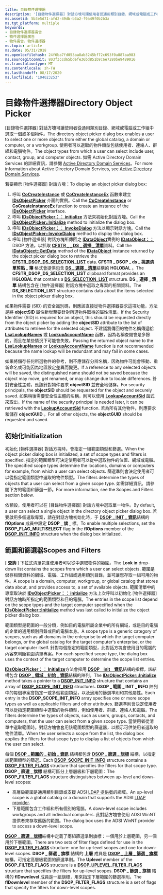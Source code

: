 ```yaml
---
title: 目錄物件選擇器
description: '[目錄物件選擇器] 對話方塊可讓使用者從通用類別目錄、網域或電腦或工作組中選取一個或多個物件。'
ms.assetid: 5b3e5d71-afd2-49db-b3a2-f9a49f0b2b3a
ms.tgt_platform: multiple
keywords:
- 目錄物件選擇器廣告
- 物件選擇器廣告
- 物件廣告，物件選擇器
ms.topic: article
ms.date: 05/31/2018
ms.openlocfilehash: 24f6ba7fd053aa8ab3245bf72c693f0a887aa983
ms.sourcegitcommit: 803f3ccd65bdefe36bd851b9c6e7280be9489016
ms.translationtype: MT
ms.contentlocale: zh-TW
ms.lasthandoff: 08/17/2020
ms.locfileid: "104023253"
---
```

# <a name="directory-object-picker"></a><span data-ttu-id="e4db9-106">目錄物件選擇器</span><span class="sxs-lookup"><span data-stu-id="e4db9-106">Directory Object Picker</span></span>

<span data-ttu-id="e4db9-107">[目錄物件選擇器] 對話方塊可讓使用者從通用類別目錄、網域或電腦或工作組中選取一個或多個物件。</span><span class="sxs-lookup"><span data-stu-id="e4db9-107">The directory object picker dialog box enables a user to select one or more objects from either the global catalog, a domain or computer, or a workgroup.</span></span> <span data-ttu-id="e4db9-108">使用者可以選取的物件類型包括使用者、連絡人、群組和電腦物件。</span><span class="sxs-lookup"><span data-stu-id="e4db9-108">The object types from which a user can select include user, contact, group, and computer objects.</span></span> <span data-ttu-id="e4db9-109">如需 Active Directory Domain Services 的詳細資訊，請參閱 [Active Directory Domain Services](active-directory-domain-services.md)。</span><span class="sxs-lookup"><span data-stu-id="e4db9-109">For more information about Active Directory Domain Services, see [Active Directory Domain Services](active-directory-domain-services.md).</span></span>

<span data-ttu-id="e4db9-110">若要顯示 [物件選擇器] 對話方塊：</span><span class="sxs-lookup"><span data-stu-id="e4db9-110">To display an object picker dialog box:</span></span>

1.  <span data-ttu-id="e4db9-111">呼叫 [**CoCreateInstance**](/windows/win32/api/combaseapi/nf-combaseapi-cocreateinstance) 或 [**CoCreateInstanceEx**](/windows/win32/api/combaseapi/nf-combaseapi-cocreateinstanceex) 函數來建立 [**IDsObjectPicker**](/windows/desktop/api/Objsel/nn-objsel-idsobjectpicker) 介面的實例。</span><span class="sxs-lookup"><span data-stu-id="e4db9-111">Call the [**CoCreateInstance**](/windows/win32/api/combaseapi/nf-combaseapi-cocreateinstance) or [**CoCreateInstanceEx**](/windows/win32/api/combaseapi/nf-combaseapi-cocreateinstanceex) function to create an instance of the [**IDsObjectPicker**](/windows/desktop/api/Objsel/nn-objsel-idsobjectpicker) interface.</span></span>
2.  <span data-ttu-id="e4db9-112">呼叫 [**IDsObjectPicker：： initialize**](/windows/desktop/api/Objsel/nf-objsel-idsobjectpicker-initialize) 方法來初始化對話方塊。</span><span class="sxs-lookup"><span data-stu-id="e4db9-112">Call the [**IDsObjectPicker::Initialize**](/windows/desktop/api/Objsel/nf-objsel-idsobjectpicker-initialize) method to initialize the dialog box.</span></span>
3.  <span data-ttu-id="e4db9-113">呼叫 [**IDsObjectPicker：： InvokeDialog**](/windows/desktop/api/Objsel/nf-objsel-idsobjectpicker-invokedialog) 方法以顯示對話方塊。</span><span class="sxs-lookup"><span data-stu-id="e4db9-113">Call the [**IDsObjectPicker::InvokeDialog**](/windows/desktop/api/Objsel/nf-objsel-idsobjectpicker-invokedialog) method to display the dialog box.</span></span>
4.  <span data-ttu-id="e4db9-114">呼叫 [物件選擇器] 對話方塊所傳回之 [**IDataObject**](/windows/win32/api/objidl/nn-objidl-idataobject)實例的 [**IDataObject：：**](/windows/win32/api/objidl/nf-objidl-idataobject-getdata) DSOP 方法，以抓取 [**CFSTR \_ \_ DS \_ 選擇 \_ 清單**](cfstr-dsop-ds-selection-list.md)資料。</span><span class="sxs-lookup"><span data-stu-id="e4db9-114">Call the [**IDataObject::GetData**](/windows/win32/api/objidl/nf-objidl-idataobject-getdata) method of the [**IDataObject**](/windows/win32/api/objidl/nn-objidl-idataobject) instance returned by the object picker dialog box to retrieve the [**CFSTR\_DSOP\_DS\_SELECTION\_LIST**](cfstr-dsop-ds-selection-list.md) data.</span></span> <span data-ttu-id="e4db9-115">**CFSTR \_ DSOP \_ ds \_ 挑選清單剪貼 \_ 簿** 格式會提供包含 [**DS \_ 選擇 \_ 清單**](/windows/desktop/api/Objsel/ns-objsel-ds_selection_list)結構的 **HGLOBAL** 。</span><span class="sxs-lookup"><span data-stu-id="e4db9-115">The **CFSTR\_DSOP\_DS\_SELECTION\_LIST** clipboard format provides an **HGLOBAL** that contains a [**DS\_SELECTION\_LIST**](/windows/desktop/api/Objsel/ns-objsel-ds_selection_list) structure.</span></span> <span data-ttu-id="e4db9-116">**DS \_ 選擇 \_ 清單** 結構包含在 [物件選擇器] 對話方塊中選取之專案的相關資料。</span><span class="sxs-lookup"><span data-stu-id="e4db9-116">The **DS\_SELECTION\_LIST** structure contains data about the items selected in the object picker dialog box.</span></span>

<span data-ttu-id="e4db9-117">如果物件需要 (SID) 的安全識別碼，則應該直接從物件選擇器要求這項功能，方法是將 **objectSID** 屬性新增至要針對所選物件取得的屬性清單。</span><span class="sxs-lookup"><span data-stu-id="e4db9-117">If the Security Identifier (SID) is required for an object, this should be requested directly from the object picker by adding the **objectSID** attribute to the list of attributes to retrieve for the selected object.</span></span> <span data-ttu-id="e4db9-118">不建議將傳回的物件名稱傳遞給 [**LsaLookupNames**](/windows/desktop/api/ntsecapi/nf-ntsecapi-lsalookupnames) 或 [**LookupAccountName**](/windows/desktop/api/winbase/nf-winbase-lookupaccountnamea) 函數，因為名稱查閱會是多餘的，而且在某些情況下可能會失敗。</span><span class="sxs-lookup"><span data-stu-id="e4db9-118">Passing the returned object name to the [**LsaLookupNames**](/windows/desktop/api/ntsecapi/nf-ntsecapi-lsalookupnames) or [**LookupAccountName**](/windows/desktop/api/winbase/nf-winbase-lookupaccountnamea) function is not recommended because the name lookup will be redundant and may fail in some cases.</span></span>

<span data-ttu-id="e4db9-119">如果將儲存任何所選物件的參考，則不應儲存分辨名稱，因為物件可能會移動、重新命名或可能因為地區設定差異而變更。</span><span class="sxs-lookup"><span data-stu-id="e4db9-119">If a reference to any selected objects will be saved, the distinguished name should not be saved because the object may move, get renamed, or may change due to locale differences.</span></span> <span data-ttu-id="e4db9-120">針對安全性主體，應該針對物件要求 **objectSID** 並安全地儲存。</span><span class="sxs-lookup"><span data-stu-id="e4db9-120">For security principals, the **objectSID** should be requested for the object and securely saved.</span></span> <span data-ttu-id="e4db9-121">如果稍後需要安全性主體的名稱，則可以使用 [**LookupAccountSid**](/windows/desktop/api/winbase/nf-winbase-lookupaccountsida) 函式來取出。</span><span class="sxs-lookup"><span data-stu-id="e4db9-121">If the name of the security principal is needed later, it can be retrieved with the [**LookupAccountSid**](/windows/desktop/api/winbase/nf-winbase-lookupaccountsida) function.</span></span> <span data-ttu-id="e4db9-122">若為所有其他物件，則應要求和儲存 **objectGUID** 。</span><span class="sxs-lookup"><span data-stu-id="e4db9-122">For all other objects, the **objectGUID** should be requested and saved.</span></span>

## <a name="initialization"></a><span data-ttu-id="e4db9-123">初始化</span><span class="sxs-lookup"><span data-stu-id="e4db9-123">Initialization</span></span>

<span data-ttu-id="e4db9-124">初始化 [物件選擇器] 對話方塊時，會指定一組範圍類型和篩選。</span><span class="sxs-lookup"><span data-stu-id="e4db9-124">When the object picker dialog box is initialized, a set of scope types and filters is specified.</span></span> <span data-ttu-id="e4db9-125">指定的範圍類型可決定使用者可以從中選取物件的位置、網域或電腦。</span><span class="sxs-lookup"><span data-stu-id="e4db9-125">The specified scope types determine the locations, domains or computers for example, from which a user can select objects.</span></span> <span data-ttu-id="e4db9-126">篩選準則會決定使用者可以從指定範圍類型中選取的物件類型。</span><span class="sxs-lookup"><span data-stu-id="e4db9-126">The filters determine the types of objects that a user can select from a given scope type.</span></span> <span data-ttu-id="e4db9-127">如需詳細資訊，請參閱下方的範圍和篩選一節。</span><span class="sxs-lookup"><span data-stu-id="e4db9-127">For more information, see the Scopes and Filters section below.</span></span>

<span data-ttu-id="e4db9-128">依預設，使用者可以在 [目錄物件選擇器] 對話方塊中選取單一物件。</span><span class="sxs-lookup"><span data-stu-id="e4db9-128">By default, a user can select a single object in the directory object picker dialog box.</span></span> <span data-ttu-id="e4db9-129">若要啟用多個選取專案，請在對話方塊初始化時，于 [**DSOP \_ INIT \_ 資訊**](/windows/desktop/api/Objsel/ns-objsel-dsop_init_info)結構的 **flOptions** 成員中設定 **DSOP \_ 旗 \_** 標。</span><span class="sxs-lookup"><span data-stu-id="e4db9-129">To enable multiple selections, set the **DSOP\_FLAG\_MULTISELECT** flag in the **flOptions** member of the [**DSOP\_INIT\_INFO**](/windows/desktop/api/Objsel/ns-objsel-dsop_init_info) structure when the dialog box initialized.</span></span>

## <a name="scopes-and-filters"></a><span data-ttu-id="e4db9-130">範圍和篩選器</span><span class="sxs-lookup"><span data-stu-id="e4db9-130">Scopes and Filters</span></span>

<span data-ttu-id="e4db9-131">[ **查詢** ] 下拉式清單包含使用者可以從中選取物件的範圍。</span><span class="sxs-lookup"><span data-stu-id="e4db9-131">The **Look in** drop-down list contains the scopes from which a user can select objects.</span></span> <span data-ttu-id="e4db9-132">範圍是儲存相關資料的網域、電腦、工作組或通用類別目錄，並可讓您存取一組可用的物件。</span><span class="sxs-lookup"><span data-stu-id="e4db9-132">A scope is a domain, computer, workgroup, or global catalog that stores data about, and provides access to, a set of available objects.</span></span> <span data-ttu-id="e4db9-133">範圍清單中的專案取決於 [**IDsObjectPicker：： initialize**](/windows/desktop/api/Objsel/nf-objsel-idsobjectpicker-initialize) 方法上次呼叫以初始化 [物件選擇器] 對話方塊時所指定的範圍類型和目的電腦。</span><span class="sxs-lookup"><span data-stu-id="e4db9-133">The entries in the scope list depend on the scope types and the target computer specified when the [**IDsObjectPicker::Initialize**](/windows/desktop/api/Objsel/nf-objsel-idsobjectpicker-initialize) method was last called to initialize the object picker dialog box.</span></span>

<span data-ttu-id="e4db9-134">範圍類型是範圍的一般分類，例如目的電腦所屬企業中的所有網域，或是目的電腦的企業的通用類別目錄或目的電腦本身。</span><span class="sxs-lookup"><span data-stu-id="e4db9-134">A scope type is a generic category of scopes, such as all domains in the enterprise to which the target computer belongs, or the global catalog for the target computer's enterprise, or the target computer itself.</span></span> <span data-ttu-id="e4db9-135">針對每個指定的範圍類型，此對話方塊會使用目的電腦的內容來判斷範圍清單專案。</span><span class="sxs-lookup"><span data-stu-id="e4db9-135">For each specified scope type, the dialog box uses the context of the target computer to determine the scope list entries.</span></span>

<span data-ttu-id="e4db9-136">[**IDsObjectPicker：： Initialize**](/windows/desktop/api/Objsel/nf-objsel-idsobjectpicker-initialize)方法會採用 [**DSOP \_ init \_ 資訊**](/windows/desktop/api/Objsel/ns-objsel-dsop_init_info)結構的指標，該結構包含 [**DSOP \_ 領域 \_ 初始 \_ 資訊**](/windows/desktop/api/Objsel/ns-objsel-dsop_scope_init_info)結構的陣列。</span><span class="sxs-lookup"><span data-stu-id="e4db9-136">The [**IDsObjectPicker::Initialize**](/windows/desktop/api/Objsel/nf-objsel-idsobjectpicker-initialize) method takes a pointer to a [**DSOP\_INIT\_INFO**](/windows/desktop/api/Objsel/ns-objsel-dsop_init_info) structure that contains an array of [**DSOP\_SCOPE\_INIT\_INFO**](/windows/desktop/api/Objsel/ns-objsel-dsop_scope_init_info) structures.</span></span> <span data-ttu-id="e4db9-137">**DSOP \_ 範圍 \_ INIT \_ INFO** 陣列中的每個專案會指定一或多個範圍類型，以及適用的篩選準則和其他屬性。</span><span class="sxs-lookup"><span data-stu-id="e4db9-137">Each entry in the **DSOP\_SCOPE\_INIT\_INFO** array specifies one or more scope types as well as applicable filters and other attributes.</span></span> <span data-ttu-id="e4db9-138">篩選準則會決定使用者可以從指定範圍類型中選取的物件類型，例如使用者、群組、連絡人和電腦。</span><span class="sxs-lookup"><span data-stu-id="e4db9-138">The filters determine the types of objects, such as users, groups, contacts, and computers, that the user can select from a given scope type.</span></span> <span data-ttu-id="e4db9-139">當使用者從清單中選取範圍時，對話方塊會套用該範圍類型的篩選器，以顯示可供使用者選取的物件清單。</span><span class="sxs-lookup"><span data-stu-id="e4db9-139">When the user selects a scope from the list, the dialog box applies the filters for that scope type to display a list of objects from which the user can select.</span></span>

<span data-ttu-id="e4db9-140">每個 [**DSOP \_ 範圍的 \_ 初始 \_ 資訊**](/windows/desktop/api/Objsel/ns-objsel-dsop_scope_init_info) 結構都包含 [**DSOP \_ 篩選 \_ 旗標**](/windows/desktop/api/Objsel/ns-objsel-dsop_filter_flags) 結構，以指定該範圍類型的篩選。</span><span class="sxs-lookup"><span data-stu-id="e4db9-140">Each [**DSOP\_SCOPE\_INIT\_INFO**](/windows/desktop/api/Objsel/ns-objsel-dsop_scope_init_info) structure contains a [**DSOP\_FILTER\_FLAGS**](/windows/desktop/api/Objsel/ns-objsel-dsop_filter_flags) structure that specifies the filters for that scope type.</span></span> <span data-ttu-id="e4db9-141">**DSOP \_ 篩選 \_ 旗標** 結構可區分上層層級和下層範圍：</span><span class="sxs-lookup"><span data-stu-id="e4db9-141">The **DSOP\_FILTER\_FLAGS** structure distinguishes between up-level and down-level scopes:</span></span>

-   <span data-ttu-id="e4db9-142">高層級範圍是通用類別目錄或支援 ADSI [LDAP 提供者](/windows/desktop/ADSI/adsi-ldap-provider)的網域。</span><span class="sxs-lookup"><span data-stu-id="e4db9-142">An up-level scope is a global catalog or a domain that supports the ADSI [LDAP provider](/windows/desktop/ADSI/adsi-ldap-provider).</span></span>
-   <span data-ttu-id="e4db9-143">下層範圍包含工作組和所有個別的電腦。</span><span class="sxs-lookup"><span data-stu-id="e4db9-143">A down-level scope includes workgroups and all individual computers.</span></span> <span data-ttu-id="e4db9-144">此對話方塊會使用 ADSI WinNT 提供者來存取舊版的範圍。</span><span class="sxs-lookup"><span data-stu-id="e4db9-144">The dialog box uses the ADSI WinNT provider to access a down-level scope.</span></span>

<span data-ttu-id="e4db9-145">[**DSOP \_ 篩選 \_ 旗標**](/windows/desktop/api/Objsel/ns-objsel-dsop_filter_flags)結構中定義了兩組篩選準則旗標：一個用於上層範圍，另一個用於下層範圍。</span><span class="sxs-lookup"><span data-stu-id="e4db9-145">There are two sets of filter flags defined for use in the [**DSOP\_FILTER\_FLAGS**](/windows/desktop/api/Objsel/ns-objsel-dsop_filter_flags) structure: one for up-level scopes and one for down-level scopes.</span></span> <span data-ttu-id="e4db9-146">**DSOP \_ 篩選 \_ 旗標** 結構的 **上層** 成員是 [**DSOP \_ 上層 \_ 篩選 \_ 旗標**](/windows/desktop/api/Objsel/ns-objsel-dsop_uplevel_filter_flags)結構，可指定高層級範圍的篩選準則。</span><span class="sxs-lookup"><span data-stu-id="e4db9-146">The **Uplevel** member of the **DSOP\_FILTER\_FLAGS** structure is a [**DSOP\_UPLEVEL\_FILTER\_FLAGS**](/windows/desktop/api/Objsel/ns-objsel-dsop_uplevel_filter_flags) structure that specifies the filters for up-level scopes.</span></span> <span data-ttu-id="e4db9-147">**DSOP \_ 篩選 \_ 旗標** 結構的 **flDownlevel** 成員是一組旗標，用來指定下層範圍的篩選準則。</span><span class="sxs-lookup"><span data-stu-id="e4db9-147">The **flDownlevel** member of the **DSOP\_FILTER\_FLAGS** structure is a set of flags that specify the filters for down-level scopes.</span></span>

 

 